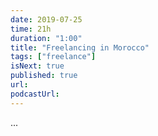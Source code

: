 ```yaml
---
date: 2019-07-25
time: 21h
duration: "1:00"
title: "Freelancing in Morocco"
tags: ["freelance"]
isNext: true
published: true
url:
podcastUrl:
---
```


...
